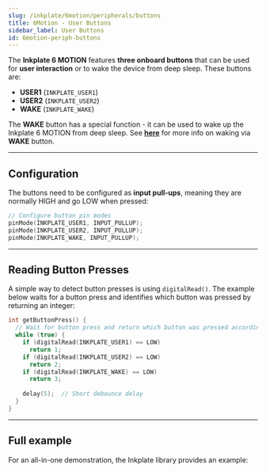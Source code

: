 ```yaml
---
slug: /inkplate/6motion/peripherals/buttons
title: 6Motion - User Buttons
sidebar_label: User Buttons
id: 6motion-periph-buttons
---
```


The **Inkplate 6 MOTION** features **three onboard buttons** that can be used for **user interaction** or to wake the device from deep sleep. These buttons are:

- **USER1** (`INKPLATE_USER1`)
- **USER2** (`INKPLATE_USER2`)
- **WAKE** (`INKPLATE_WAKE`)

The **WAKE** button has a special function - it can be used to wake up the Inkplate 6 MOTION from deep sleep. See [**here**](/inkplate/6motion/low-power/deep-sleep#wake-on-button-press) for more info on waking via **WAKE** button.

---

## Configuration

The buttons need to be configured as **input pull-ups**, meaning they are normally HIGH and go LOW when pressed:

```cpp
// Configure button pin modes
pinMode(INKPLATE_USER1, INPUT_PULLUP);
pinMode(INKPLATE_USER2, INPUT_PULLUP);
pinMode(INKPLATE_WAKE, INPUT_PULLUP);
```

---

## Reading Button Presses

A simple way to detect button presses is using `digitalRead()`. The example below waits for a button press and identifies which button was pressed by returning an integer:

```cpp
int getButtonPress() {
  // Wait for button press and return which button was pressed accordingly
  while (true) {
    if (digitalRead(INKPLATE_USER1) == LOW)
      return 1;
    if (digitalRead(INKPLATE_USER2) == LOW)
      return 2;
    if (digitalRead(INKPLATE_WAKE) == LOW)
      return 3;
    
    delay(5);  // Short debounce delay
  }
}
```

---

## Full example

For an all-in-one demonstration, the Inkplate library provides an example:

<QuickLink title="Inkplate_6_MOTION_Buttons.ino"
description="Full example with pressing buttons and printing out which one was pressed"
url="https://github.com/SolderedElectronics/Inkplate_Motion_Arduino_Library/blob/main/examples/Inkplate6Motion/Advanced/Sensors_Other/Inkplate_6_MOTION_Buttons/Inkplate_6_MOTION_Buttons.ino"
/>
